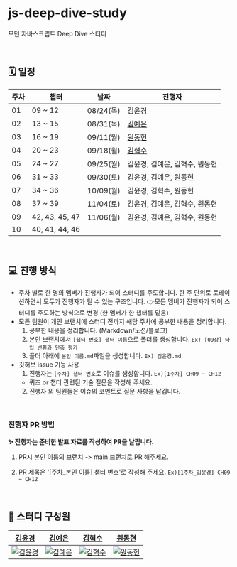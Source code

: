 # js-deep-dive-study

모던 자바스크립트 Deep Dive 스터디

<br>

## 🗓️ 일정

| 주차 | 챕터           | 날짜      | 진행자                                    |
| ---- | -------------- | --------- | ----------------------------------------- |
| 01   | 09 ~ 12        | 08/24(목) | [김윤경](https://github.com/Yoonkyoungme) |
| 02   | 13 ~ 15        | 08/31(목) | [김예은](https://github.com/kye1115z)     |
| 03   | 16 ~ 19        | 09/11(월) | [원동현](https://github.com/Hellol77)     |
| 04   | 20 ~ 23        | 09/18(월) | [김혁수](https://github.com/Kim-hyeoksu)  |
| 05   | 24 ~ 27        | 09/25(월) | 김윤경, 김예은, 김혁수, 원동현            |
| 06   | 31 ~ 33        | 09/30(토) | 김윤경, 김예은, 원동현                    |
| 07   | 34 ~ 36        | 10/09(월) | 김윤경, 김혁수, 원동현                    |
| 08   | 37 ~ 39        | 11/04(토) | 김윤경, 김예은, 김혁수, 원동현            |
| 09   | 42, 43, 45, 47 | 11/06(월) | 김윤경, 김예은, 김혁수, 원동현            |
| 10   | 40, 41, 44, 46 |           |                                           |

<br>

## 💻 진행 방식

- 주차 별로 한 명의 멤버가 진행자가 되어 스터디를 주도합니다. 한 주 단위로 로테이션하면서 모두가 진행자가 될 수 있는 구조입니다. 👉모든 멤버가 진행자가 되어 스터디를 주도하는 방식으로 변경 (한 멤버가 한 챕터를 맡음)
- 모든 팀원이 개인 브랜치에 스터디 전까지 해당 주차에 공부한 내용을 정리합니다.
  1. 공부한 내용을 정리합니다. (Markdown/노션/블로그)
  2. 본인 브랜치에서 `[챕터 번호] 챕터 이름`으로 폴더를 생성합니다. `Ex) [09장] 타입 변환과 단축 평가`
  3. 폴더 아래에 `본인 이름.md`파일을 생성합니다. `Ex) 김윤경.md`
- 깃허브 issue 기능 사용
  1. 진행자는 `[주차] 챕터 번호`로 이슈를 생성합니다. `Ex)[1주차] CH09 ~ CH12`
  - 퀴즈 or 챕터 관련된 기술 질문을 작성해 주세요.
  2. 진행자 외 팀원들은 이슈의 코멘트로 질문 사항을 남깁니다.

<br>

### 진행자 PR 방법

<b> ✨ 진행자는 준비한 발표 자료를 작성하여 PR을 날립니다. </b>

1. PR시 본인 이름의 브랜치 -> main 브랜치로 PR 해주세요.
2. PR 제목은 '[주차_본인 이름] 챕터 번호'로 작성해 주세요. `Ex)[1주차_김윤경] CH09 ~ CH12`

   <br>

## 👤 스터디 구성원

|                                                       [김윤경](https://github.com/Yoonkyoungme)                                                        |                                                       [김예은](https://github.com/kye1115z)                                                        |                                                       [김혁수](https://github.com/Kim-hyeoksu)                                                        |                                                       [원동현](https://github.com/Hellol77)                                                        |
| :----------------------------------------------------------------------------------------------------------------------------------------------------: | :------------------------------------------------------------------------------------------------------------------------------------------------: | :---------------------------------------------------------------------------------------------------------------------------------------------------: | :------------------------------------------------------------------------------------------------------------------------------------------------: |
| [![김윤경](https://github.com/Yoonkyoungme/js-deep-dive-study/assets/100656920/6f399366-f5a3-41e4-9de0-680089678600)](https://github.com/Yoonkyoungme) | [![김예은](https://github.com/Yoonkyoungme/js-deep-dive-study/assets/100656920/e772bd54-98ea-4455-9b5c-8fc879dd22cb)](https://github.com/kye1115z) | [![김혁수](https://github.com/Yoonkyoungme/js-deep-dive-study/assets/100656920/8f5a483e-05f9-438c-8b6f-bb8660579682)](https://github.com/Kim-hyeoksu) | [![원동현](https://github.com/Yoonkyoungme/js-deep-dive-study/assets/100656920/26861eed-0cf3-48c7-8005-5759d38bfc62)](https://github.com/Hellol77) |
